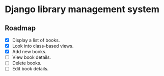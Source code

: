 # Django library management system

## Roadmap
- [X] Display a list of books.
- [X] Look into class-based views.
- [X] Add new books.
- [ ] View book details.
- [ ] Delete books.
- [ ] Edit book details.
